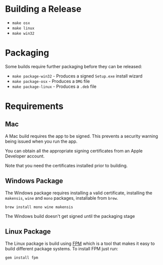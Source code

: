 # Building a Release

* `make osx`
* `make linux`
* `make win32`

# Packaging

Some builds require further packaging before they can be released:

* `make package-win32` - Produces a signed `Setup.exe` install wizard
* `make package-osx` - Produces a `DMG` file
* `make package-linux` - Produces a `.deb` file


# Requirements

## Mac

A Mac build requires the app to be signed. This prevents a security warning being issued when you run the app.

You can obtain all the appropriate signing certificates from an Apple Developer account.

Note that you need the certificates installed prior to building.

## Windows Package

The Windows package requires installing a valid certificate, installing the `makensis`, `wine` and `mono` packages, installable from `brew`.

`brew install mono wine makensis`

The Windows build doesn't get signed until the packaging stage

## Linux Package

The Linux package is build using [FPM][1] which is a tool that makes it easy to build different package systems. To install FPM just run:

`gem install fpm`

[1]: https://github.com/jordansissel/fpm
